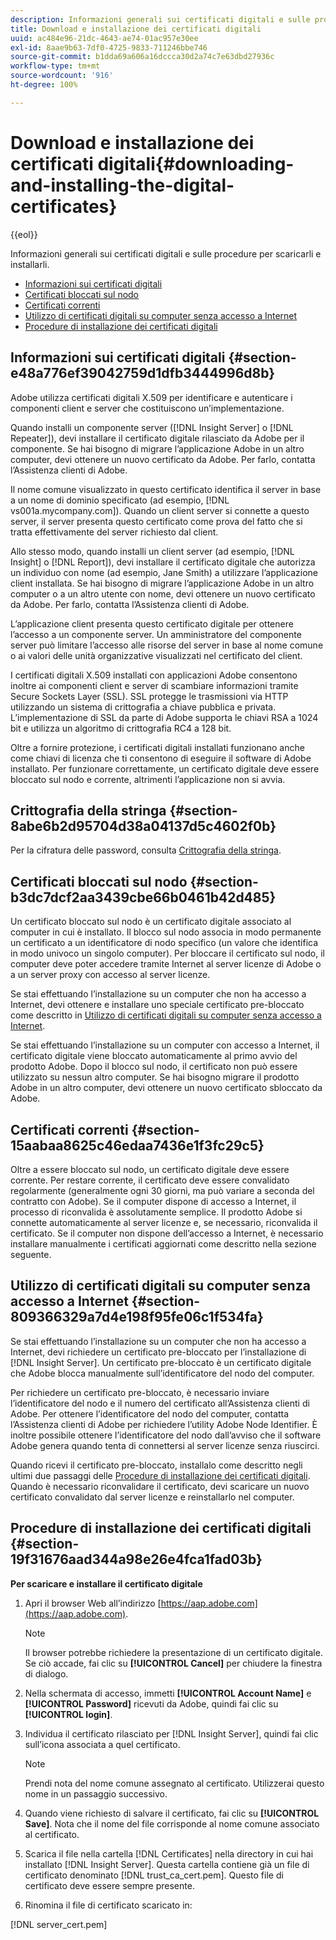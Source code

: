 ```yaml
---
description: Informazioni generali sui certificati digitali e sulle procedure per scaricarli e installarli.
title: Download e installazione dei certificati digitali
uuid: ac484e96-21dc-4643-ae74-01ac957e30ee
exl-id: 8aae9b63-7df0-4725-9833-711246bbe746
source-git-commit: b1dda69a606a16dccca30d2a74c7e63dbd27936c
workflow-type: tm+mt
source-wordcount: '916'
ht-degree: 100%

---
```


# Download e installazione dei certificati digitali{#downloading-and-installing-the-digital-certificates}

{{eol}}

Informazioni generali sui certificati digitali e sulle procedure per scaricarli e installarli.

* [Informazioni sui certificati digitali](../../../../../home/c-inst-svr/c-install-ins-svr/t-install-proc-inst-svr-dpu/c-dnld-dgtl-cert/c-dnld-dgtl-cert.md#section-e48a776ef39042759d1dfb3444996d8b)
* [Certificati bloccati sul nodo](../../../../../home/c-inst-svr/c-install-ins-svr/t-install-proc-inst-svr-dpu/c-dnld-dgtl-cert/c-dnld-dgtl-cert.md#section-b3dc7dcf2aa3439cbe66b0461b42d485)
* [Certificati correnti](../../../../../home/c-inst-svr/c-install-ins-svr/t-install-proc-inst-svr-dpu/c-dnld-dgtl-cert/c-dnld-dgtl-cert.md#section-15aabaa8625c46edaa7436e1f3fc29c5)
* [Utilizzo di certificati digitali su computer senza accesso a Internet](../../../../../home/c-inst-svr/c-install-ins-svr/t-install-proc-inst-svr-dpu/c-dnld-dgtl-cert/c-dnld-dgtl-cert.md#section-809366329a7d4e198f95fe06c1f534fa)
* [Procedure di installazione dei certificati digitali](../../../../../home/c-inst-svr/c-install-ins-svr/t-install-proc-inst-svr-dpu/c-dnld-dgtl-cert/c-dnld-dgtl-cert.md#section-19f31676aad344a98e26e4fca1fad03b)

## Informazioni sui certificati digitali {#section-e48a776ef39042759d1dfb3444996d8b}

 Adobe utilizza certificati digitali X.509 per identificare e autenticare i componenti client e server che costituiscono un’implementazione.

Quando installi un componente server ([!DNL Insight Server] o [!DNL Repeater]), devi installare il certificato digitale rilasciato da Adobe per il componente. Se hai bisogno di migrare l’applicazione Adobe in un altro computer, devi ottenere un nuovo certificato da Adobe. Per farlo, contatta l’Assistenza clienti di Adobe.

Il nome comune visualizzato in questo certificato identifica il server in base a un nome di dominio specificato (ad esempio, [!DNL vs001a.mycompany.com]). Quando un client server si connette a questo server, il server presenta questo certificato come prova del fatto che si tratta effettivamente del server richiesto dal client.

Allo stesso modo, quando installi un client server (ad esempio, [!DNL Insight] o [!DNL Report]), devi installare il certificato digitale che autorizza un individuo con nome (ad esempio, Jane Smith) a utilizzare l’applicazione client installata. Se hai bisogno di migrare l’applicazione Adobe in un altro computer o a un altro utente con nome, devi ottenere un nuovo certificato da Adobe. Per farlo, contatta l’Assistenza clienti di Adobe.

L’applicazione client presenta questo certificato digitale per ottenere l’accesso a un componente server. Un amministratore del componente server può limitare l’accesso alle risorse del server in base al nome comune o ai valori delle unità organizzative visualizzati nel certificato del client.

I certificati digitali X.509 installati con applicazioni Adobe consentono inoltre ai componenti client e server di scambiare informazioni tramite Secure Sockets Layer (SSL). SSL protegge le trasmissioni via HTTP utilizzando un sistema di crittografia a chiave pubblica e privata. L’implementazione di SSL da parte di Adobe supporta le chiavi RSA a 1024 bit e utilizza un algoritmo di crittografia RC4 a 128 bit.

Oltre a fornire protezione, i certificati digitali installati funzionano anche come chiavi di licenza che ti consentono di eseguire il software di Adobe installato. Per funzionare correttamente, un certificato digitale deve essere bloccato sul nodo e corrente, altrimenti l’applicazione non si avvia.

## Crittografia della stringa {#section-8abe6b2d95704d38a04137d5c4602f0b}

Per la cifratura delle password, consulta [Crittografia della stringa](../../../../../home/c-inst-svr/c-install-ins-svr/t-install-proc-inst-svr-dpu/c-dnld-dgtl-cert/string-encryption.md#concept-35da0b53650a4d7e82b240ad27f6d45a).

## Certificati bloccati sul nodo {#section-b3dc7dcf2aa3439cbe66b0461b42d485}

Un certificato bloccato sul nodo è un certificato digitale associato al computer in cui è installato. Il blocco sul nodo associa in modo permanente un certificato a un identificatore di nodo specifico (un valore che identifica in modo univoco un singolo computer). Per bloccare il certificato sul nodo, il computer deve poter accedere tramite Internet al server licenze di Adobe o a un server proxy con accesso al server licenze.

Se stai effettuando l’installazione su un computer che non ha accesso a Internet, devi ottenere e installare uno speciale certificato pre-bloccato come descritto in [Utilizzo di certificati digitali su computer senza accesso a Internet](../../../../../home/c-inst-svr/c-install-ins-svr/t-install-proc-inst-svr-dpu/c-dnld-dgtl-cert/c-dnld-dgtl-cert.md#section-809366329a7d4e198f95fe06c1f534fa).

Se stai effettuando l’installazione su un computer con accesso a Internet, il certificato digitale viene bloccato automaticamente al primo avvio del prodotto Adobe. Dopo il blocco sul nodo, il certificato non può essere utilizzato su nessun altro computer. Se hai bisogno migrare il prodotto Adobe in un altro computer, devi ottenere un nuovo certificato sbloccato da Adobe.

## Certificati correnti {#section-15aabaa8625c46edaa7436e1f3fc29c5}

Oltre a essere bloccato sul nodo, un certificato digitale deve essere corrente. Per restare corrente, il certificato deve essere convalidato regolarmente (generalmente ogni 30 giorni, ma può variare a seconda del contratto con Adobe). Se il computer dispone di accesso a Internet, il processo di riconvalida è assolutamente semplice. Il prodotto Adobe si connette automaticamente al server licenze e, se necessario, riconvalida il certificato. Se il computer non dispone dell’accesso a Internet, è necessario installare manualmente i certificati aggiornati come descritto nella sezione seguente.

## Utilizzo di certificati digitali su computer senza accesso a Internet {#section-809366329a7d4e198f95fe06c1f534fa}

Se stai effettuando l’installazione su un computer che non ha accesso a Internet, devi richiedere un certificato pre-bloccato per l’installazione di [!DNL Insight Server]. Un certificato pre-bloccato è un certificato digitale che Adobe blocca manualmente sull’identificatore del nodo del computer.

Per richiedere un certificato pre-bloccato, è necessario inviare l’identificatore del nodo e il numero del certificato all’Assistenza clienti di Adobe. Per ottenere l’identificatore del nodo del computer, contatta l’Assistenza clienti di Adobe per richiedere l’utility Adobe Node Identifier. È inoltre possibile ottenere l’identificatore del nodo dall’avviso che il software Adobe genera quando tenta di connettersi al server licenze senza riuscirci.

Quando ricevi il certificato pre-bloccato, installalo come descritto negli ultimi due passaggi delle [Procedure di installazione dei certificati digitali](../../../../../home/c-inst-svr/c-install-ins-svr/t-install-proc-inst-svr-dpu/c-dnld-dgtl-cert/c-dnld-dgtl-cert.md#section-19f31676aad344a98e26e4fca1fad03b). Quando è necessario riconvalidare il certificato, devi scaricare un nuovo certificato convalidato dal server licenze e reinstallarlo nel computer.

## Procedure di installazione dei certificati digitali {#section-19f31676aad344a98e26e4fca1fad03b}

**Per scaricare e installare il certificato digitale**

1. Apri il browser Web all’indirizzo [https://aap.adobe.com](https://aap.adobe.com).

   >[!NOTE]
   >
   >Il browser potrebbe richiedere la presentazione di un certificato digitale. Se ciò accade, fai clic su **[!UICONTROL Cancel]** per chiudere la finestra di dialogo.

1. Nella schermata di accesso, immetti **[!UICONTROL Account Name]** e **[!UICONTROL Password]** ricevuti da Adobe, quindi fai clic su **[!UICONTROL login]**.

1. Individua il certificato rilasciato per [!DNL Insight Server], quindi fai clic sull’icona associata a quel certificato.

   >[!NOTE]
   >
   >Prendi nota del nome comune assegnato al certificato. Utilizzerai questo nome in un passaggio successivo.

1. Quando viene richiesto di salvare il certificato, fai clic su **[!UICONTROL Save]**. Nota che il nome del file corrisponde al nome comune associato al certificato.
1. Scarica il file nella cartella [!DNL Certificates] nella directory in cui hai installato [!DNL Insight Server]. Questa cartella contiene già un file di certificato denominato [!DNL trust_ca_cert.pem]. Questo file di certificato deve essere sempre presente.

1. Rinomina il file di certificato scaricato in:

[!DNL server_cert.pem]
